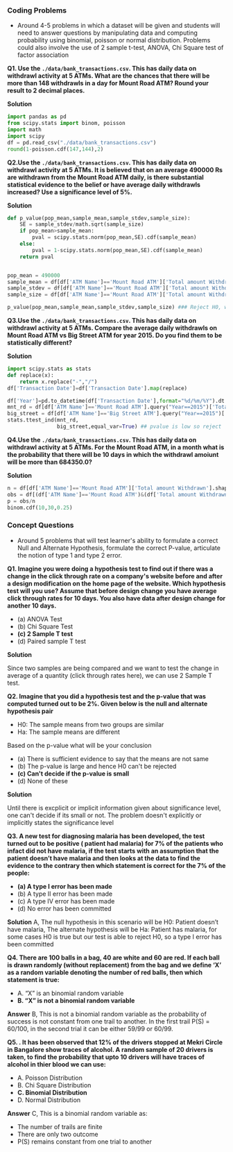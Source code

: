 ### Coding Problems
- Around 4-5 problems in which a dataset will be given and students will need to answer questions by manipulating data and computing probability using binomial, poisson or normal distribution. Problems could also involve the use of 2 sample t-test, ANOVA, Chi Square test of factor association

**Q1. Use the `./data/bank_transactions.csv`. This has daily data on withdrawl activity at 5 ATMs. What are the chances that there will be more than 148 withdrawls in a day for Mount Road ATM? Round your result to 2 decimal places.**

**Solution**

```python
import pandas as pd
from scipy.stats import binom, poisson
import math
import scipy
df = pd.read_csv("./data/bank_transactions.csv")
round(1-poisson.cdf(147,144),2)

```

**Q2.Use the `./data/bank_transactions.csv`. This has daily data on withdrawl activity at 5 ATMs. It is believed that on an average 490000 Rs are withdrawn from the Mount Road ATM daily, is there substantial statistical evidence to the belief or have average daily withdrawls increased? Use a significance level of 5%.**

**Solution**

```python
def p_value(pop_mean,sample_mean,sample_stdev,sample_size):
    SE = sample_stdev/math.sqrt(sample_size)
    if pop_mean>sample_mean:
        pval = scipy.stats.norm(pop_mean,SE).cdf(sample_mean)
    else:
        pval = 1-scipy.stats.norm(pop_mean,SE).cdf(sample_mean)
    return pval


pop_mean = 490000
sample_mean = df[df['ATM Name']=='Mount Road ATM']['Total amount Withdrawn'].mean()
sample_stdev = df[df['ATM Name']=='Mount Road ATM']['Total amount Withdrawn'].std()
sample_size = df[df['ATM Name']=='Mount Road ATM']['Total amount Withdrawn'].shape[0]

p_value(pop_mean,sample_mean,sample_stdev,sample_size) ### Reject H0, withdrawls have increased
```

**Q3.Use the `./data/bank_transactions.csv`. This has daily data on withdrawl activity at 5 ATMs. Compare the average daily withdrawls on Mount Road ATM vs Big Street ATM for year 2015. Do you find them to be statistically 
different?**

**Solution**

```python
import scipy.stats as stats
def replace(x):
    return x.replace("-","/")
df['Transaction Date']=df['Transaction Date'].map(replace)

df['Year']=pd.to_datetime(df['Transaction Date'],format="%d/%m/%Y").dt.year
mnt_rd = df[df['ATM Name']=='Mount Road ATM'].query("Year==2015")['Total amount Withdrawn'].values
big_street = df[df['ATM Name']=='Big Street ATM'].query("Year==2015")['Total amount Withdrawn'].values
stats.ttest_ind(mnt_rd,
                big_street,equal_var=True) ## pvalue is low so reject
```

**Q4.Use the `./data/bank_transactions.csv`. This has daily data on withdrawl activity at 5 ATMs. For the Mount Road ATM, in a month what is the probability that there will be 10 days in which the withdrawl amoiunt will be more than 684350.0?**

**Solution**

```python
n = df[df['ATM Name']=='Mount Road ATM']['Total amount Withdrawn'].shape[0]
obs = df[(df['ATM Name']=='Mount Road ATM')&(df['Total amount Withdrawn']>684350)]['Total amount Withdrawn'].shape[0]
p = obs/n
binom.cdf(10,30,0.25)
```

### Concept Questions
- Around 5 problems that will test learner's ability to formulate a correct Null and Alternate Hypothesis, formulate the correct P-value, articulate the notion of type 1 and type 2 error.

**Q1. Imagine you were doing a hypothesis test to find out if there was a change in the click through rate on a company's website before and after a design modification on the home page of the website. Which hypothesis test will you use? Assume that before design change you have average click through rates for 10 days. You also have data after design change for another 10 days.**

- (a) ANOVA Test
- (b) Chi Square Test
- **(c) 2 Sample T test**
- (d) Paired sample T test

**Solution**

Since two samples are being compared and we want to test the change in average of a quantity (click through rates here), we can use 2 Sample T test.

**Q2. Imagine that you did a hypothesis test and the p-value that was computed turned out to be 2%. Given below is the null and alternate hypothesis pair**

- H0: The sample means from two groups are similar
- Ha: The sample means are different

Based on the p-value what will be your conclusion

- (a) There is sufficient evidence to say that the means are not same
- (b) The p-value is large and hence H0 can't be rejected
- **(c) Can't decide if the p-value is small**
- (d) None of these

**Solution**

Until there is excplicit or implicit information given about significance level, one can't decide if its small or not. The problem doesn't explicitly or implicitly states the significance level

**Q3. A new test for diagnosing malaria has been developed, the test turned out to be positive ( patient had malaria) for 7% of the patients who infact did not have malaria, if the test starts with an assumption that the patient doesn’t have malaria and then looks at the data to find the evidence to the contrary then which statement is correct for the 7% of the people:**

- **(a) A type I error has been made**
- (b) A type II error has been made
- (c) A type IV error has been made
- (d) No error has been committed

**Solution** A, The null hypothesis in this scenario will be H0: Patient doesn’t have malaria, The alternate hypothesis will be Ha: Patient has malaria, for some cases H0 is true but our test is able to reject H0, so a type I error has been committed 

**Q4. There are 100 balls in a bag, 40 are white and 60 are red. If each ball is drawn randomly (without replacement) from the bag and we define ‘X’ as a random variable denoting the number of red balls, then which statement is true:**
- A.	“X” is an binomial random variable
- **B.	“X” is not a binomial random variable**

**Answer** B, This is not a binomial random variable as the probability of success is not constant from one trail to another. In the first trail P(S) = 60/100, in the second trial it can be either 59/99 or 60/99.

**Q5. . It has been observed that 12% of the drivers stopped at Mekri Circle in Bangalore show traces of alcohol. A random sample of 20 drivers is taken, to find the probability that upto 10 drivers will have traces of alcohol in thier blood we can use:**

- A. Poisson Distribution
- B. Chi Square Distribution
- **C. Binomial Distribution**
- D. Normal Distribution

**Answer** C, This is a binomial random variable as:

- The number of trails are finite
- There are only two outcome
- P(S) remains constant from one trial to another
